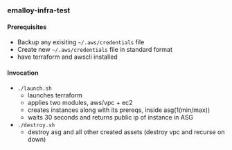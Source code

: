 ### emalloy-infra-test


#### Prerequisites

* Backup any exisiting `~/.aws/credentials` file
* Create new `~/.aws/credentials` file in standard format
* have terraform and awscli installed

#### Invocation

* `./launch.sh`
  * launches terraform
  * applies two modules, aws/vpc + ec2
  * creates instances along with its prereqs, inside asg(1(min/max))
  * waits 30 seconds and returns public ip of instance in ASG
* `./destroy.sh`
  * destroy asg and all other created assets (destroy vpc and recurse on down)

